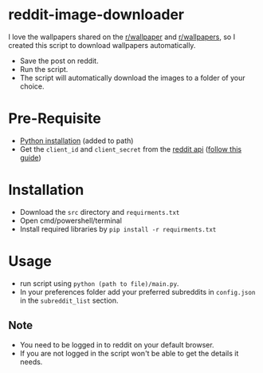 # reddit-image-downloader
I love the wallpapers shared on the [r/wallpaper](https://www.reddit.com/r/wallpaper/) and [r/wallpapers](https://www.reddit.com/r/wallpapers/), so I created this script to download wallpapers automatically.

* Save the post on reddit.
* Run the script.
* The script will automatically download the images to a folder of your choice.

# Pre-Requisite
* [Python installation](https://www.tutorialspoint.com/how-to-install-python-in-windows) (added to path)
* Get the ```client_id``` and ```client_secret``` from the [reddit api](https://www.reddit.com/prefs/apps) ([follow this guide](https://redditclient.readthedocs.io/en/latest/oauth/)) 

# Installation
* Download the ```src``` directory and ```requirments.txt```
* Open cmd/powershell/terminal 
* Install required libraries by ```pip install -r requirments.txt``` 


# Usage
* run script using ```python (path to file)/main.py```.
* In your preferences folder add your preferred subreddits in ```config.json``` in the ```subreddit_list``` section.

## Note
* You need to be logged in to reddit on your default browser.
* If you are not logged in the script won't be able to get the details it needs.




